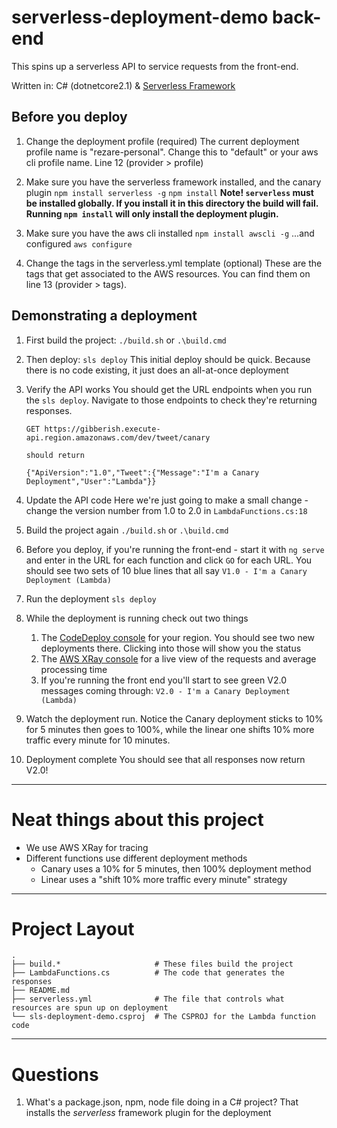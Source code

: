# serverless-deployment-demo back-end
This spins up a serverless API to service requests from the front-end.

Written in: C# (dotnetcore2.1) & [Serverless Framework](https://serverless.com/)

## Before you deploy

1. Change the deployment profile (required)
    The current deployment profile name is "rezare-personal". Change this to "default" or your aws cli profile name. Line 12 (provider > profile)

2. Make sure you have the serverless framework installed, and the canary plugin
    `npm install serverless -g`
    `npm install`
    **Note! `serverless` must be installed globally. If you install it in this directory the build will fail. Running `npm install` will only install the deployment plugin.**

3. Make sure you have the aws cli installed
    `npm install awscli -g`
    ...and configured
    `aws configure`

4. Change the tags in the serverless.yml template (optional)
    These are the tags that get associated to the AWS resources. You can find them on line 13 (provider > tags).


## Demonstrating a deployment
1. First build the project:
    `./build.sh` or `.\build.cmd`

2. Then deploy:
    `sls deploy`
    This initial deploy should be quick. Because there is no code existing, it just does an all-at-once deployment

3. Verify the API works
    You should get the URL endpoints when you run the `sls deploy`. Navigate to those endpoints to check they're returning responses.
    ```
    GET https://gibberish.execute-api.region.amazonaws.com/dev/tweet/canary
    
    should return

    {"ApiVersion":"1.0","Tweet":{"Message":"I'm a Canary Deployment","User":"Lambda"}}
    ```

4. Update the API code
    Here we're just going to make a small change - change the version number from 1.0 to 2.0 in `LambdaFunctions.cs:18`

5. Build the project again
    `./build.sh` or `.\build.cmd`

6. Before you deploy, if you're running the front-end - start it with `ng serve` and enter in the URL for each function and click `GO` for each URL.
    You should see two sets of 10 blue lines that all say
    `V1.0 - I'm a Canary Deployment (Lambda)`

7. Run the deployment
    `sls deploy`

8. While the deployment is running check out two things
    1. The [CodeDeploy console](https://ap-southeast-2.console.aws.amazon.com/codesuite/codedeploy/deployments?region=ap-southeast-2) for your region. You should see two new deployments there. Clicking into those will show you the status
    2. The [AWS XRay console](https://ap-southeast-2.console.aws.amazon.com/xray/home?region=ap-southeast-2#/service-map) for a live view of the requests and average processing time
    2. If you're running the front end you'll start to see green V2.0 messages coming through:
        `V2.0 - I'm a Canary Deployment (Lambda)`
        
9. Watch the deployment run.
    Notice the Canary deployment sticks to 10% for 5 minutes then goes to 100%, while the linear one shifts 10% more traffic every minute for 10 minutes.

10. Deployment complete
    You should see that all responses now return V2.0!

---

# Neat things about this project
* We use AWS XRay for tracing
* Different functions use different deployment methods
    * Canary uses a 10% for 5 minutes, then 100% deployment method
    * Linear uses a "shift 10% more traffic every minute" strategy

---

# Project Layout

    .
    ├── build.*                     # These files build the project
    ├── LambdaFunctions.cs          # The code that generates the responses
    ├── README.md
    ├── serverless.yml              # The file that controls what resources are spun up on deployment
    └── sls-deployment-demo.csproj  # The CSPROJ for the Lambda function code

---

# Questions

1. What's a package.json, npm, node file doing in a C# project?
   That installs the *serverless* framework plugin for the deployment